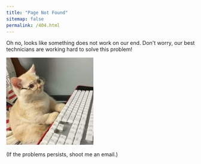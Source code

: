```yaml
---
title: "Page Not Found"
sitemap: false
permalink: /404.html
---
```


Oh no, looks like something does not work on our end. Don't worry, our best technicians are working hard to solve this problem!

![](/images/cat.jpg)

(If the problems persists, shoot me an email.)